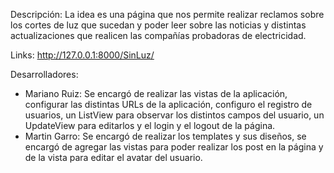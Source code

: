 Descripción:
La idea es una página que nos permite realizar reclamos sobre los cortes de luz que sucedan y poder leer sobre las noticias y distintas actualizaciones que realicen las compañías probadoras de electricidad.

Links:
http://127.0.0.1:8000/SinLuz/

Desarrolladores:
-	Mariano Ruiz: Se encargó de realizar las vistas de la aplicación, configurar las distintas URLs de la aplicación, configuro el registro de usuarios, un ListView para observar los distintos campos del usuario, un UpdateView para editarlos y el login y el logout de la página.
-	Martin Garro: Se encargó de realizar los templates y sus diseños, se encargó de agregar las vistas para poder realizar los post en la página y de la vista para editar el avatar del usuario.